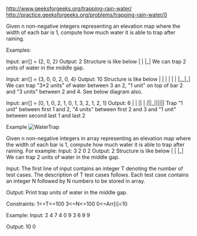 http://www.geeksforgeeks.org/trapping-rain-water/
http://practice.geeksforgeeks.org/problems/trapping-rain-water/0

Given n non-negative integers representing an elevation map where the width of each bar is 1, 
compute how much water it is able to trap after raining.

Examples:

Input: arr[]   = {2, 0, 2}
Output: 2
Structure is like below
| |
|_|
We can trap 2 units of water in the middle gap.

Input: arr[]   = {3, 0, 0, 2, 0, 4}
Output: 10
Structure is like below
     |
|    |
|  | |
|__|_|
We can trap "3*2 units" of water between 3 an 2,
"1 unit" on top of bar 2 and "3 units" between 2
and 4.  See below diagram also.

Input: arr[] = [0, 1, 0, 2, 1, 0, 1, 3, 2, 1, 2, 1]
Output: 6
       |
   |   || |
_|_||_||||||
Trap "1 unit" between first 1 and 2, "4 units" between
first 2 and 3 and "1 unit" between second last 1 and last 2

Example
![WaterTrap](../../../../../images/watertrap.png)

Given n non-negative integers in array representing an elevation map where the width of each bar is 1, 
compute how much water it is able to trap after raining.
For example:
Input:
3
2 0 2
Output:
2
Structure is like below
|  |
|_|
We can trap 2 units of water in the middle gap.

Input:
The first line of input contains an integer T denoting the number of test cases. The description of T test cases follows.
Each test case contains an integer N followed by N numbers to be stored in array.

Output:
Print trap units of water in the middle gap.

Constraints:
1<=T<=100
3<=N<=100
0<=Arr[i]<10

Example:
Input:
2
4
7 4 0 9
3
6 9 9

Output:
10
 0